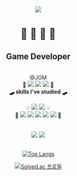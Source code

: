 <div align="center">
<img src="https://capsule-render.vercel.app/api?type=waving&color=0:CCCCCC,100:8900FF&height=150&section=header&text=gugyeoj1n&fontSize=30&fontColor=F3F3F3" />
<h1>🐢 🐳 🦭 🦦</h1>
 <h2>Game Developer</h2><br>@JGM<br>🔫 <img src="https://img.shields.io/badge/Unity-000000?style=flat-square&logo=Unity&logoColor=Gray"/> <img src="https://img.shields.io/badge/C++-00599C?style=flat-square&logo=C%2B%2B&logoColor=white"/> <img src="https://img.shields.io/badge/C%23-239120A?style=flat-square&logo=Csharp&logoColor=white"/> 🔫<br>
<strong>🛹 skills I've studied 🛹</strong>
<br><br>
💡 <img src="https://img.shields.io/badge/Python-3776AB?style=flat-square&logo=Python&logoColor=white"/> <img src="https://img.shields.io/badge/C++-00599C?style=flat-square&logo=C%2B%2B&logoColor=white"/> 💡<br>
🎨 <img src="https://img.shields.io/badge/JavaScript-F7DF1E?style=flat-square&logo=JavaScript&logoColor=white"/> <img src="https://img.shields.io/badge/React-61DAFB?style=flat-square&logo=React&logoColor=white"/> <img src="https://img.shields.io/badge/Node.js-339933?style=flat-square&logo=Node.js&logoColor=white"/> <img src="https://img.shields.io/badge/Express-000000?style=flat-square&logo=Express&logoColor=white"/> <img src="https://img.shields.io/badge/MongoDB-47A248?style=flat-square&logo=MongoDB&logoColor=white"/> 🎨<br>
<br><br>
 <a href="https://velog.io/@gugyeoj1n"><img src="https://img.shields.io/badge/Velog-20C997?style=flat-square&logo=Velog&logoColor=white"/></a> 
 <a href="https://www.instagram.com/gugyeoj1n/"><img src="https://img.shields.io/badge/Instagram-E4405F?style=flat-square&logo=Instagram&logoColor=white"/></a><br>
<br>
 
[![Top Langs](https://github-readme-stats-five-chi-94.vercel.app/api/top-langs/?username=gugyeoj1n&layout=compact&theme=nord&hide_progress=true)](https://github.com/anuraghazra/github-readme-stats)

[![Solved.ac
프로필](http://mazassumnida.wtf/api/mini/generate_badge?boj=zriring)](https://solved.ac/zriring)

</div>
